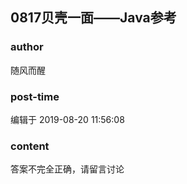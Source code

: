## 0817贝壳一面——Java参考
### author 
随风而醒
### post-time 

编辑于  2019-08-20 11:56:08
### content 
<div class="post-topic-des nc-post-content">
 答案不完全正确，请留言讨论
 <br/>
 <img alt="" src="https://uploadfiles.nowcoder.com/message_images/20190820/272283_1566271066424_discuss_1566271063059.jpeg"/>
 <img alt="" src="https://uploadfiles.nowcoder.com/message_images/20190820/272283_1566271075858_discuss_1566271073957.jpeg"/>
 <img alt="" src="https://uploadfiles.nowcoder.com/message_images/20190820/272283_1566271085699_discuss_1566271083830.jpeg"/>
 <br/>
</div>
